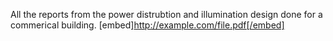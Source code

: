 All the reports from the power distrubtion and illumination design done for a commerical building. 
[embed]http://example.com/file.pdf[/embed]
